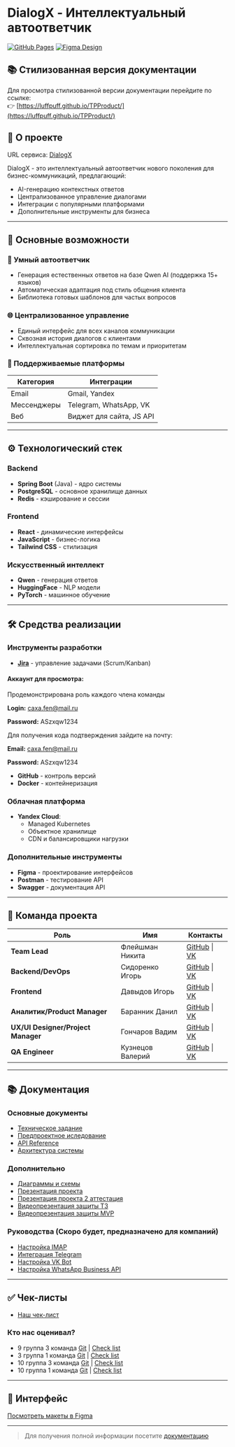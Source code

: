 # DialogX - Интеллектуальный автоответчик

[![GitHub Pages](https://img.shields.io/badge/GitHub%20Pages-Live-blue?style=flat-square&logo=github)](https://luffpuff.github.io/TPProduct/)
[![Figma Design](https://img.shields.io/badge/Figma-Design-orange?style=flat-square&logo=figma)](https://www.figma.com/design/THqEowgsaIE7EqGseqkRMC/DialogX?node-id=26-157&p=f&t=m6Moh4no6GOvx01c-0)

## 📚 Стилизованная версия документации

Для просмотра стилизованной версии документации перейдите по ссылке:  
👉 [https://luffpuff.github.io/TPProduct/](https://luffpuff.github.io/TPProduct/)

## 🤖 О проекте

URL сервиса: [DialogX](https://dialogx.ru/)

DialogX - это интеллектуальный автоответчик нового поколения для бизнес-коммуникаций, предлагающий:

- AI-генерацию контекстных ответов
- Централизованное управление диалогами
- Интеграции с популярными платформами
- Дополнительные инструменты для бизнеса

---

## 🚀 Основные возможности

### 🤖 Умный автоответчик
- Генерация естественных ответов на базе Qwen AI (поддержка 15+ языков)
- Автоматическая адаптация под стиль общения клиента
- Библиотека готовых шаблонов для частых вопросов

### 🌐 Централизованное управление
- Единый интерфейс для всех каналов коммуникации
- Сквозная история диалогов с клиентами
- Интеллектуальная сортировка по темам и приоритетам

### 🔌 Поддерживаемые платформы
| Категория       | Интеграции                      |
|----------------|---------------------------------|
| Email          | Gmail, Yandex         |
| Мессенджеры    | Telegram, WhatsApp, VK          |
| Веб            | Виджет для сайта, JS API        |

---

## ⚙️ Технологический стек

### Backend
- **Spring Boot** (Java) - ядро системы
- **PostgreSQL** - основное хранилище данных
- **Redis** - кэширование и сессии

### Frontend
- **React** - динамические интерфейсы
- **JavaScript** - бизнес-логика
- **Tailwind CSS** - стилизация

### Искусственный интеллект
- **Qwen** - генерация ответов
- **HuggingFace** - NLP модели
- **PyTorch** - машинное обучение

---

## 🛠 Средства реализации

### Инструменты разработки
- **[Jira](https://tpdialogx.atlassian.net/jira/software/projects/DX/boards/1?atlOrigin=eyJpIjoiN2M3YzFjMGE5ZTdjNDZiMDhhYjlmZmM2MzBmYjA2ZWEiLCJwIjoiaiJ9)** - управление задачами (Scrum/Kanban)
#### Аккаунт для просмотра:
Продемонстрирована роль каждого члена команды

**Login:** caxa.fen@mail.ru 

**Password:** ASzxqw1234
 
 Для получения  кода подтверждения  зайдите на почту: 
 
**Email:** caxa.fen@mail.ru

**Password:** ASzxqw1234

- **GitHub** - контроль версий
- **Docker** - контейнеризация

### Облачная платформа
- **Yandex Cloud**:
    - Managed Kubernetes
    - Объектное хранилище
    - CDN и балансировщики нагрузки

### Дополнительные инструменты
- **Figma** - проектирование интерфейсов
- **Postman** - тестирование API
- **Swagger** - документация API

---

## 👥 Команда проекта

| Роль                               | Имя               | Контакты |
|------------------------------------|-------------------|----------|
| **Team Lead**                      | Флейшман Никита   | [GitHub](https://github.com/LUFFPUFF) \| [VK](vk.com/olegnichiparenko) |
| **Backend/DevOps**                 | Сидоренко Игорь   | [GitHub](https://github.com/Sdr3nko) \| [VK](vk.com/id718859915) |
| **Frontend**                       | Давыдов Игорь     | [GitHub](https://github.com/C0r1e0ne) \| [VK](vk.com/steaach) |
| **Аналитик/Product Manager**       | Баранник Данил    | [GitHub](https://github.com/Danil200405) \| [VK](vk.com/danil_barannik) |
| **UX/UI Designer/Project Manager** | Гончаров Вадим    | [GitHub](https://github.com/username5) \| [VK](vk.com/vadikgoncharov) |
| **QA Engineer**                    | Кузнецов Валерий  | [GitHub](https://github.com/valer4ik57) \| [VK](vk.com/awkward666) |

---

## 📚 Документация

### Основные документы
- [Техническое задание](docs/Documentation/TZ.pdf)
- [Предпроектное иследование](docs/Documentation/Predproektnoe_issledovanie.pdf)
- [API Reference ](docs/referense-api/ReadmeAPI.md)
- [Архитектура системы](docs/Diagrams/SchemesAPI/SchemeProject.png)

### Дополнительно
- [Диаграммы и схемы](docs/Diagrams)
- [Презентация проекта](docs/Documentation/presentation.pptx)
- [Презентация проекта 2 аттестация](docs/Presentation)
- [Видеопрезентация защиты ТЗ](https://rutube.ru/video/32e6b72270bb88000cd0a0b1ea7d3aeb/)
- [Видеопрезентация защиты MVP](https://rutube.ru/video/private/5d92d840d260134b2a14ddd03314140a/?p=FgEvBA6gXh-l8quqkTaX4Q)

### Руководства (Скоро будет, предназначено для компаний)
- [Настройка IMAP](docs/IMAP_GUIDE.md)
- [Интеграция Telegram](docs/TELEGRAM_SETUP.md)
- [Настройка VK Bot](docs/VK_INTEGRATION.md)
- [Настройка WhatsApp Business API](docs/VK_INTEGRATION.md)

---

## ✅ Чек-листы
- [Наш чек-лист](docs/check_list/Чеклист%201%20этап%20-%20чеклист.pdf)
### Кто нас оценивал?
- 9 группа 3 команда [Git](https://github.com/slash0t/travel-planner) | [Check list](https://github.com/slash0t/travel-planner/blob/main/documentation/Чеклист%20оценивания.pdf)
- 3 группа 1 команда [Git](https://github.com/Shao-Lin/Music-dating) | [Check list](https://github.com/Shao-Lin/Music-dating/blob/main/documentation/ВГУ-ТП.%20Чеклист%201%20этап%203.1%20команда.pdf)
- 10 группа 3 команда [Git](https://github.com/git-company-tp10-1/main) | [Check list](https://github.com/Storix2025/Storix/blob/main/Documentation/чек-лист/ВГУ-ТП.%20Чеклист%201%20этап.pdf)
- 10 группа 1 команда [Git](https://github.com/Storix2025/Storix) | [Check list](https://github.com/git-company-tp10-1/main/blob/main/Documentation/Чеклист%201%20этап.pdf)
  
---

## 🎨 Интерфейс

[Посмотреть макеты в Figma](https://www.figma.com/design/THqEowgsaIE7EqGseqkRMC/DialogX?node-id=26-157&p=f&t=m6Moh4no6GOvx01c-0)

---

> Для получения полной информации посетите [документацию](https://luffpuff.github.io/TPProduct/)
